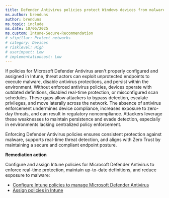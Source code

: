 ```yaml
---
title: Defender Antivirus policies protect Windows devices from malware
ms.author: brenduns
author: brenduns
ms.topic: include
ms.date: 10/06/2025
ms.custom: Intune-Secure-Recommendation
# sfipillar: Protect networks
# category: Devices
# risklevel: High
# userimpact: Low
# implementationcost: Low
---
```

If policies for Microsoft Defender Antivirus aren't properly configured and assigned in Intune, threat actors can exploit unprotected endpoints to execute malware, disable antivirus protections, and persist within the environment. Without enforced antivirus policies, devices operate with outdated definitions, disabled real-time protection, or misconfigured scan schedules. These gaps allow attackers to bypass detection, escalate privileges, and move laterally across the network. The absence of antivirus enforcement undermines device compliance, increases exposure to zero-day threats, and can result in regulatory noncompliance. Attackers leverage these weaknesses to maintain persistence and evade detection, especially in environments lacking centralized policy enforcement.

Enforcing Defender Antivirus policies ensures consistent protection against malware, supports real-time threat detection, and aligns with Zero Trust by maintaining a secure and compliant endpoint posture.

**Remediation action**

Configure and assign Intune policies for Microsoft Defender Antivirus to enforce real-time protection, maintain up-to-date definitions, and reduce exposure to malware:

- [Configure Intune policies to manage Microsoft Defender Antivirus](/intune/intune-service/protect/endpoint-security-antivirus-policy#windows)
- [Assign policies in Intune](/intune/intune-service/configuration/device-profile-assign#assign-a-policy-to-users-or-groups)
